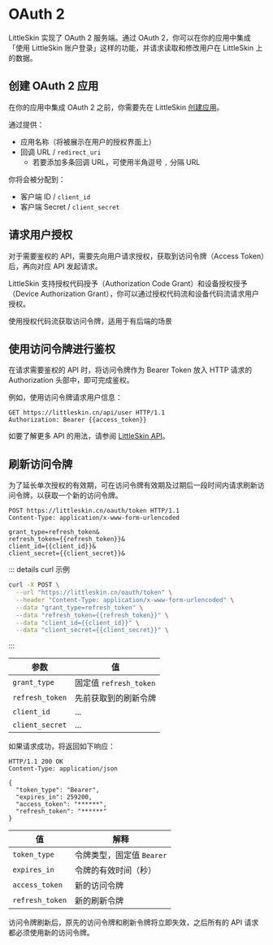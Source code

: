 # OAuth 2

<!--@include: ./for-experts.template.md-->

LittleSkin 实现了 OAuth 2 服务端。通过 OAuth 2，你可以在你的应用中集成「使用 LittleSkin 账户登录」这样的功能，并请求读取和修改用户在 LittleSkin 上的数据。

## 创建 OAuth 2 应用

在你的应用中集成 OAuth 2 之前，你需要先在 LittleSkin [创建应用](https://littleskin.cn/user/oauth/manage)。

通过提供：

- 应用名称（将被展示在用户的授权界面上）
- 回调 URL / `redirect_uri`
  - 若要添加多条回调 URL，可使用半角逗号 `,` 分隔 URL

你将会被分配到：

- 客户端 ID / `client_id`
- 客户端 Secret / `client_secret`

## 请求用户授权

对于需要鉴权的 API，需要先向用户请求授权，获取到访问令牌（Access Token）后，再向对应 API 发起请求。

LittleSkin 支持授权代码授予（Authorization Code Grant）和设备授权授予（Device Authorization Grant），你可以通过授权代码流和设备代码流请求用户授权。

<NCard title="授权代码授予" link="./authorization-code-grant">
使用授权代码流获取访问令牌，适用于有后端的场景
</NCard>

## 使用访问令牌进行鉴权

在请求需要鉴权的 API 时，将访问令牌作为 Bearer Token 放入 HTTP 请求的 Authorization 头部中，即可完成鉴权。

例如，使用访问令牌请求用户信息：

```http
GET https://littleskin.cn/api/user HTTP/1.1
Authorization: Bearer {{access_token}}
```

如要了解更多 API 的用法，请参阅 [LittleSkin API](./api.md)。

## 刷新访问令牌

为了延长单次授权的有效期，可在访问令牌有效期及过期后一段时间内请求刷新访问令牌，以获取一个新的访问令牌。

```http
POST https://littleskin.cn/oauth/token HTTP/1.1
Content-Type: application/x-www-form-urlencoded

grant_type=refresh_token&
refresh_token={{refresh_token}}&
client_id={{client_id}}&
client_secret={{client_secret}}&
```

::: details curl 示例

```bash
curl -X POST \
  --url "https://littleskin.cn/oauth/token" \
  --header "Content-Type: application/x-www-form-urlencoded" \
  --data "grant_type=refresh_token" \
  --data "refresh_token={{refresh_token}}" \
  --data "client_id={{client_id}}" \
  --data "client_secret={{client_secret}}" \
```

:::

| 参数            | 值                     |
| --------------- | ---------------------- |
| `grant_type`    | 固定值 `refresh_token` |
| `refresh_token` | 先前获取到的刷新令牌   |
| `client_id`     | ...                    |
| `client_secret` | ...                    |

如果请求成功，将返回如下响应：

```http
HTTP/1.1 200 OK
Content-Type: application/json

{
  "token_type": "Bearer",
  "expires_in": 259200,
  "access_token": "******",
  "refresh_token": "******"
}
```

| 值              | 解释                      |
| --------------- | ------------------------- |
| `token_type`    | 令牌类型，固定值 `Bearer` |
| `expires_in`    | 令牌的有效时间（秒）      |
| `access_token`  | 新的访问令牌             |
| `refresh_token` | 新的刷新令牌             |

访问令牌刷新后，原先的访问令牌和刷新令牌将立即失效，之后所有的 API 请求都必须使用新的访问令牌。
